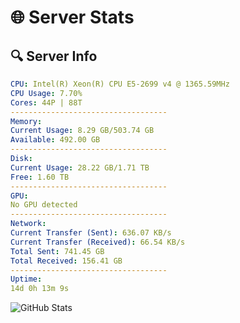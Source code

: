 # 🌐 Server Stats
## 🔍 Server Info
```yaml
CPU: Intel(R) Xeon(R) CPU E5-2699 v4 @ 1365.59MHz
CPU Usage: 7.70%
Cores: 44P | 88T
-----------------------------------
Memory:
Current Usage: 8.29 GB/503.74 GB
Available: 492.00 GB
-----------------------------------
Disk:
Current Usage: 28.22 GB/1.71 TB
Free: 1.60 TB
-----------------------------------
GPU:
No GPU detected
-----------------------------------
Network:
Current Transfer (Sent): 636.07 KB/s
Current Transfer (Received): 66.54 KB/s
Total Sent: 741.45 GB
Total Received: 156.41 GB
-----------------------------------
Uptime:
14d 0h 13m 9s
```
![GitHub Stats](https://img.shields.io/badge/Updated-2025-05-03_17:21:57-blue)